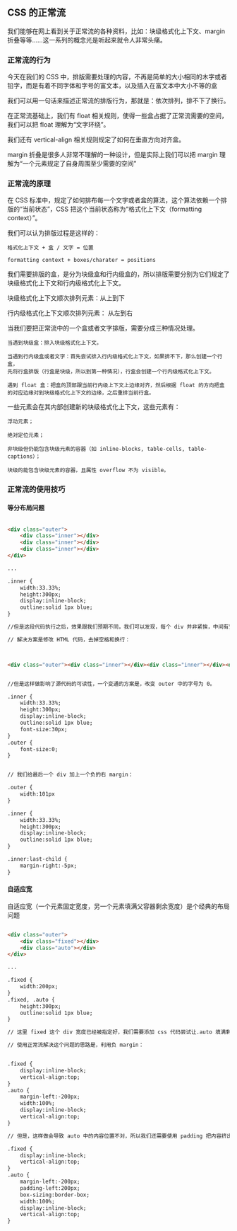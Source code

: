 ## CSS 的正常流

我们能够在网上看到关于正常流的各种资料，比如：块级格式化上下文、margin 折叠等等……这一系列的概念光是听起来就令人非常头痛。

### 正常流的行为

今天在我们的 CSS 中，排版需要处理的内容，不再是简单的大小相同的木字或者铅字，而是有着不同字体和字号的富文本，以及插入在富文本中大小不等的盒

我们可以用一句话来描述正常流的排版行为，那就是：依次排列，排不下了换行。

在正常流基础上，我们有 float 相关规则，使得一些盒占据了正常流需要的空间，我们可以把 float 理解为“文字环绕”。

我们还有 vertical-align 相关规则规定了如何在垂直方向对齐盒。

margin 折叠是很多人非常不理解的一种设计，但是实际上我们可以把 margin 理解为“一个元素规定了自身周围至少需要的空间”

### 正常流的原理

在 CSS 标准中，规定了如何排布每一个文字或者盒的算法，这个算法依赖一个排版的“当前状态”，CSS 把这个当前状态称为“格式化上下文（formatting context）”。

我们可以认为排版过程是这样的：

```
格式化上下文 + 盒 / 文字 = 位置

formatting context + boxes/charater = positions
```

我们需要排版的盒，是分为块级盒和行内级盒的，所以排版需要分别为它们规定了块级格式化上下文和行内级格式化上下文。

块级格式化上下文顺次排列元素：从上到下

行内级格式化上下文顺次排列元素： 从左到右

当我们要把正常流中的一个盒或者文字排版，需要分成三种情况处理。

```
当遇到块级盒：排入块级格式化上下文。

当遇到行内级盒或者文字：首先尝试排入行内级格式化上下文，如果排不下，那么创建一个行盒，
先将行盒排版（行盒是块级，所以到第一种情况），行盒会创建一个行内级格式化上下文。

遇到 float 盒：把盒的顶部跟当前行内级上下文上边缘对齐，然后根据 float 的方向把盒的对应边缘对到块级格式化上下文的边缘，之后重排当前行盒。

```

一些元素会在其内部创建新的块级格式化上下文，这些元素有：

```
浮动元素；

绝对定位元素；

非块级但仍能包含块级元素的容器（如 inline-blocks, table-cells, table-captions）；

块级的能包含块级元素的容器，且属性 overflow 不为 visible。

```

### 正常流的使用技巧

#### 等分布局问题

```html

<div class="outer">
    <div class="inner"></div>
    <div class="inner"></div>
    <div class="inner"></div>
</div>

...

.inner {
    width:33.33%;
    height:300px;
    display:inline-block;
    outline:solid 1px blue;
}

//但是这段代码执行之后，效果跟我们预期不同，我们可以发现，每个 div 并非紧挨，中间有空白，

// 解决方案是修改 HTML 代码，去掉空格和换行：



<div class="outer"><div class="inner"></div><div class="inner"></div><div class="inner"></div></div>


//但是这样做影响了源代码的可读性，一个变通的方案是，改变 outer 中的字号为 0。

.inner {
    width:33.33%;
    height:300px;
    display:inline-block;
    outline:solid 1px blue;
    font-size:30px;
}
.outer {
    font-size:0;
}


// 我们给最后一个 div 加上一个负的右 margin：

.outer {
    width:101px
}

.inner {
    width:33.33%;
    height:300px;
    display:inline-block;
    outline:solid 1px blue;
}

.inner:last-child {
    margin-right:-5px;
}

```
#### 自适应宽

自适应宽（一个元素固定宽度，另一个元素填满父容器剩余宽度）是个经典的布局问题

```html

<div class="outer">
    <div class="fixed"></div>
    <div class="auto"></div>
</div>

...

.fixed {
    width:200px;
}
.fixed, .auto {
    height:300px;
    outline:solid 1px blue;
}

// 这里 fixed 这个 div 宽度已经被指定好，我们需要添加 css 代码尝试让.auto 填满剩余宽度。

// 使用正常流解决这个问题的思路是，利用负 margin：


.fixed {
    display:inline-block;
    vertical-align:top;
}
.auto {
    margin-left:-200px;
    width:100%;
    display:inline-block;
    vertical-align:top;
}

// 但是，这样做会导致 auto 中的内容位置不对，所以我们还需要使用 padding 把内容挤出来，最终完整代码如下：

.fixed {
    display:inline-block;
    vertical-align:top;
}
.auto {
    margin-left:-200px;
    padding-left:200px;
    box-sizing:border-box;
    width:100%;
    display:inline-block;
    vertical-align:top;
}


```